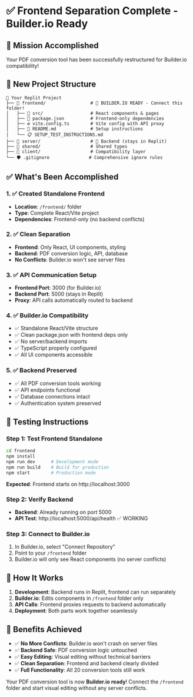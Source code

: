 # ✅ Frontend Separation Complete - Builder.io Ready

## 🎯 Mission Accomplished

Your PDF conversion tool has been successfully restructured for Builder.io compatibility!

## 📁 New Project Structure

```
📂 Your Replit Project
├── 📂 frontend/                 # 🎨 BUILDER.IO READY - Connect this folder!
│   ├── 📂 src/                  # React components & pages
│   ├── 📄 package.json          # Frontend-only dependencies
│   ├── ⚙️ vite.config.ts        # Vite config with API proxy
│   ├── 📘 README.md             # Setup instructions
│   └── 📋 SETUP_TEST_INSTRUCTIONS.md
├── 📂 server/                   # 🔧 Backend (stays in Replit)
├── 📂 shared/                   # Shared types
├── 📂 client/                   # Compatibility layer
└── 🛡️ .gitignore               # Comprehensive ignore rules
```

## ✅ What's Been Accomplished

### 1. ✅ Created Standalone Frontend
- **Location**: `/frontend/` folder
- **Type**: Complete React/Vite project
- **Dependencies**: Frontend-only (no backend conflicts)

### 2. ✅ Clean Separation
- **Frontend**: Only React, UI components, styling
- **Backend**: PDF conversion logic, API, database
- **No Conflicts**: Builder.io won't see server files

### 3. ✅ API Communication Setup
- **Frontend Port**: 3000 (for Builder.io)
- **Backend Port**: 5000 (stays in Replit)
- **Proxy**: API calls automatically routed to backend

### 4. ✅ Builder.io Compatibility
- ✅ Standalone React/Vite structure
- ✅ Clean package.json with frontend deps only
- ✅ No server/backend imports
- ✅ TypeScript properly configured
- ✅ All UI components accessible

### 5. ✅ Backend Preserved
- ✅ All PDF conversion tools working
- ✅ API endpoints functional
- ✅ Database connections intact
- ✅ Authentication system preserved

## 🧪 Testing Instructions

### Step 1: Test Frontend Standalone
```bash
cd frontend
npm install
npm run dev      # Development mode
npm run build    # Build for production
npm start        # Production mode
```
**Expected**: Frontend starts on http://localhost:3000

### Step 2: Verify Backend
- **Backend**: Already running on port 5000
- **API Test**: http://localhost:5000/api/health ✅ WORKING

### Step 3: Connect to Builder.io
1. In Builder.io, select "Connect Repository"
2. Point to your `/frontend` folder
3. Builder.io will only see React components (no server conflicts)

## 🔧 How It Works

1. **Development**: Backend runs in Replit, frontend can run separately
2. **Builder.io**: Edits components in `/frontend` folder only
3. **API Calls**: Frontend proxies requests to backend automatically
4. **Deployment**: Both parts work together seamlessly

## 🎉 Benefits Achieved

- ✅ **No More Conflicts**: Builder.io won't crash on server files
- ✅ **Backend Safe**: PDF conversion logic untouched
- ✅ **Easy Editing**: Visual editing without technical barriers
- ✅ **Clean Separation**: Frontend and backend clearly divided
- ✅ **Full Functionality**: All 20 conversion tools still work

Your PDF conversion tool is now **Builder.io ready**! Connect the `/frontend` folder and start visual editing without any server conflicts.